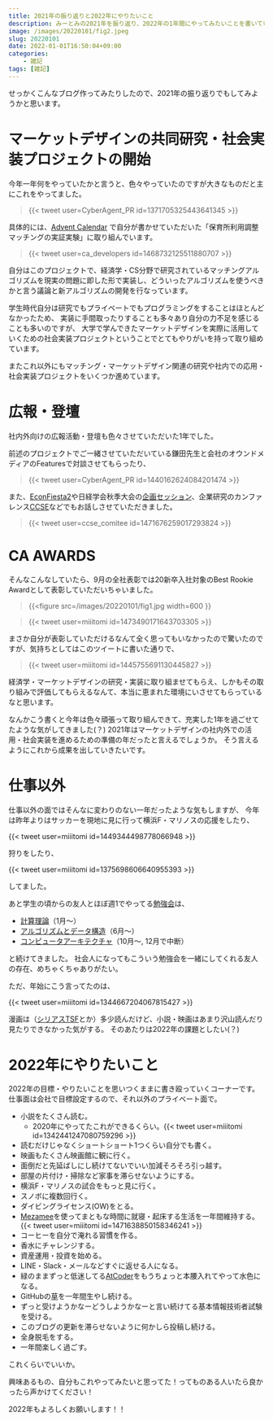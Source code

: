 ```yaml
---
title: 2021年の振り返りと2022年にやりたいこと
description: みーとみの2021年を振り返り、2022年の1年間にやってみたいことを書いていきます。
image: /images/20220101/fig2.jpeg
slug: 20220101
date: 2022-01-01T16:50:04+09:00
categories:
    - 雑記
tags: [雑記]
---
```

せっかくこんなブログ作ってみたりしたので、2021年の振り返りでもしてみようかと思います。

# マーケットデザインの共同研究・社会実装プロジェクトの開始
今年一年何をやっていたかと言うと、色々やっていたのですが大きなものだと主にこれをやってました。

>{{< tweet user=CyberAgent_PR id=1371705325443641345 >}}

具体的には、[Advent Calendar](https://adventar.org/calendars/6839) で自分が書かせていただいた「保育所利用調整マッチングの実証実験」に取り組んでいます。

>{{< tweet user=ca_developers id=1468732125511880707 >}}


自分はこのプロジェクトで、経済学・CS分野で研究されているマッチングアルゴリズムを現実の問題に即した形で実装し、どういったアルゴリズムを使うべきかと言う議論と新アルゴリズムの開発を行なっています。

学生時代自分は研究でもプライベートでもプログラミングをすることはほとんどなかったため、
実装に手間取ったりすることも多々あり自分の力不足を感じることも多いのですが、
大学で学んできたマーケットデザインを実際に活用していくための社会実装プロジェクトということでとてもやりがいを持って取り組めています。

またこれ以外にもマッチング・マーケットデザイン関連の研究や社内での応用・社会実装プロジェクトをいくつか進めています。


# 広報・登壇
社内外向けの広報活動・登壇も色々させていただいた1年でした。

前述のプロジェクトでご一緒させていただいている鎌田先生と会社のオウンドメディアのFeaturesで対談させてもらったり、

>{{< tweet user=CyberAgent_PR id=1440162624084201474 >}}

また、[EconFiesta2](https://sansan.connpass.com/event/203771/)や日経学会秋季大会の[企画セッション](https://confit.atlas.jp/guide/event/jeaf2021/session/1G01-01/category)、企業研究のカンファレンス[CCSE](https://ccse.jp/2021/)などでもお話しさせていただきました。

>{{< tweet user=ccse_comitee id=1471676259017293824 >}}

# CA AWARDS
そんなこんなしていたら、9月の全社表彰では20新卒入社対象のBest Rookie Awardとして表彰していただいちゃいました。

>{{<figure
   src=/images/20220101/fig1.jpg
   width=600
>}}

>{{< tweet user=miiitomi id=1473490171643703305 >}}

まさか自分が表彰していただけるなんて全く思ってもいなかったので驚いたのですが、気持ちとしてはこのツイートに書いた通りで、

>{{< tweet user=miiitomi id=1445755691130445827 >}}

経済学・マーケットデザインの研究・実装に取り組ませてもらえ、しかもその取り組みで評価してもらえるなんて、本当に恵まれた環境にいさせてもらっているなと思います。

なんかこう書くと今年は色々頑張って取り組んできて、充実した1年を過ごせてたような気がしてきました(？)
2021年はマーケットデザインの社内外での活用・社会実装を進めるための準備の年だったと言えるでしょうか。
そう言えるようにこれから成果を出していきたいです。

# 仕事以外
仕事以外の面ではそんなに変わりのない一年だったような気もしますが、
今年は昨年よりはサッカーを現地に見に行って横浜F・マリノスの応援をしたり、

{{< tweet user=miiitomi id=1449344498778066948 >}}

狩りをしたり、

{{< tweet user=miiitomi id=1375698606640955393 >}}

してました。

あと学生の頃からの友人とほぼ週1でやってる[勉強会](https://github.com/CSReading)は、
- [計算理論](https://www.oreilly.co.jp/books/9784873119335/)（1月〜）
- [アルゴリズムとデータ構造](https://bookclub.kodansha.co.jp/product?item=0000275430)（6月〜）
- [コンピュータアーキテクチャ](https://www.shoeisha.co.jp/book/detail/9784798167930)（10月〜, 12月で中断）

と続けてきました。
社会人になってもこういう勉強会を一緒にしてくれる友人の存在、めちゃくちゃありがたい。

ただ、年始にこう言ってたのは、

{{< tweet user=miiitomi id=1344667204067815427 >}}

漫画は（[シリアスTSF](https://miiitomi.github.io/p/oregawatashininarumade/)とか）多少読んだけど、小説・映画はあまり沢山読んだり見たりできなかった気がする。
そのあたりは2022年の課題としたい(？)

# 2022年にやりたいこと
2022年の目標・やりたいことを思いつくままに書き殴っていくコーナーです。
仕事面は会社で目標設定するので、それ以外のプライベート面で。

- 小説をたくさん読む。
  - 2020年にやってたこれができるくらい。{{< tweet user=miiitomi id=1342441247080759296 >}}
- 読むだけじゃなくショートショート1つくらい自分でも書く。
- 映画もたくさん映画館に観に行く。
- 面倒だと先延ばしにし続けてないでいい加減そろそろ引っ越す。
- 部屋の片付け・掃除など家事を滞らせないようにする。
- 横浜F・マリノスの試合をもっと見に行く。
- スノボに複数回行く。
- ダイビングライセンス(OW)をとる。
- [Mezamee](https://mezamee.com/)を使ってまともな時間に就寝・起床する生活を一年間維持する。{{< tweet user=miiitomi id=1471638850158346241 >}}
- コーヒーを自分で淹れる習慣を作る。
- 香水にチャレンジする。
- 資産運用・投資を始める。
- LINE・Slack・メールなどすぐに返せる人になる。
- 緑のままずっと低迷してる[AtCoder](https://atcoder.jp/users/miiitomi/)をもうちょっと本腰入れてやって水色になる。
- GitHubの[草](https://github.com/miiitomi/)を一年間生やし続ける。
- ずっと受けようかなーどうしようかなーと言い続けてる基本情報技術者試験を受ける。
- このブログの更新を滞らせないように何かしら投稿し続ける。
- 全身脱毛をする。
- 一年間楽しく過ごす。

これくらいでいいか。

興味あるもの、自分もこれやってみたいと思ってた！ってものある人いたら良かったら声かけてください！

2022年もよろしくお願いします！！

